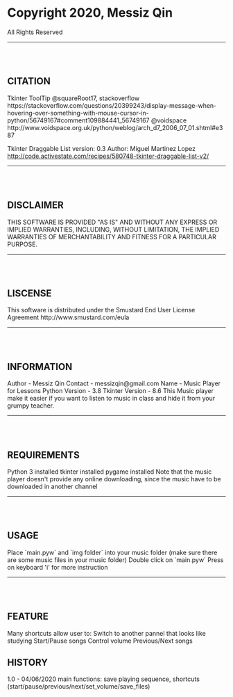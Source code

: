 # Copyright 2020, Messiz Qin
All Rights Reserved
<hr />
<br /><br />
<h2>CITATION</h2>
Tkinter ToolTip
@squareRoot17, stackoverflow
https://stackoverflow.com/questions/20399243/display-message-when-hovering-over-something-with-mouse-cursor-in-python/56749167#comment109884441_56749167
@voidspace
http://www.voidspace.org.uk/python/weblog/arch_d7_2006_07_01.shtml#e387

Tkinter Draggable List
version: 0.3
Author: Miguel Martinez Lopez
http://code.activestate.com/recipes/580748-tkinter-draggable-list-v2/
<hr />
<br /><br />
<h2>DISCLAIMER</h2>
THIS SOFTWARE IS PROVIDED "AS IS" AND WITHOUT ANY EXPRESS OR IMPLIED WARRANTIES, INCLUDING, WITHOUT LIMITATION, THE IMPLIED WARRANTIES OF MERCHANTABILITY AND FITNESS FOR A PARTICULAR PURPOSE.
<hr />
<br /><br />
<h2>LISCENSE</h2>
This software is distributed under the Smustard End User License Agreement
http://www.smustard.com/eula
<hr />
<br /><br />
<h2>INFORMATION</h2>
Author - Messiz Qin
Contact - messizqin@gmail.com
Name - Music Player for Lessons
Python Version - 3.8
Tkinter Version - 8.6
This Music player make it easier if you want to listen to music in class and hide it from your grumpy teacher.
<hr />
<br /><br />
<h2>REQUIREMENTS</h2>
Python 3 installed
tkinter installed
pygame installed
Note that the music player doesn't provide any online downloading, since the music have to be downloaded in another channel
<hr />
<br /><br />
<h2>USAGE</h2>
Place `main.pyw` and `img folder` into your music folder (make sure there are some music files in your music folder)
Double click on `main.pyw`
Press on keyboard 'i' for more instruction
<hr />
<br /><br />
<h2>FEATURE</h2>
Many shortcuts allow user to:
Switch to another pannel that looks like studying
Start/Pause songs
Control volume
Previous/Next songs

<h2>HISTORY</h2>
1.0 - 04/06/2020
main functions: save playing sequence, shortcuts (start/pause/previous/next/set_volume/save_files)
